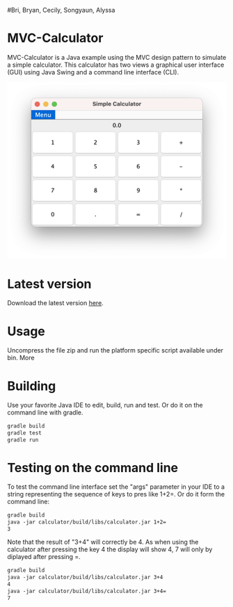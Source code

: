 #Bri, Bryan, Cecily, Songyaun, Alyssa

# MVC-Calculator
MVC-Calculator is a Java example using the MVC design pattern to simulate a simple calculator. This calculator has two views a graphical user interface (GUI) using Java Swing and a command line interface (CLI). 

![](doc/CalculatorApp.png)

# Latest version
Download the latest version [here](https://github.com/CIS-Projects-in-CS-S21/mvc-calculator-template/releases).  

# Usage
Uncompress the file zip and run the platform specific script available under bin. More 



# Building
Use your favorite Java IDE to edit, build, run and test. Or do it on the command line with gradle. 
```
gradle build
gradle test
gradle run 
```

# Testing on the command line
To test the command line interface set the "args" parameter in your IDE to a string representing the sequence of keys to pres like 1+2=. Or do it form the command line:     
```
gradle build
java -jar calculator/build/libs/calculator.jar 1+2=
3
```
Note that the result of "3+4" will correctly be 4. As when using the calculator after pressing the key 4 the display will show 4, 7 will only by diplayed after pressing =. 
```
gradle build
java -jar calculator/build/libs/calculator.jar 3+4
4
java -jar calculator/build/libs/calculator.jar 3+4=
7
```
